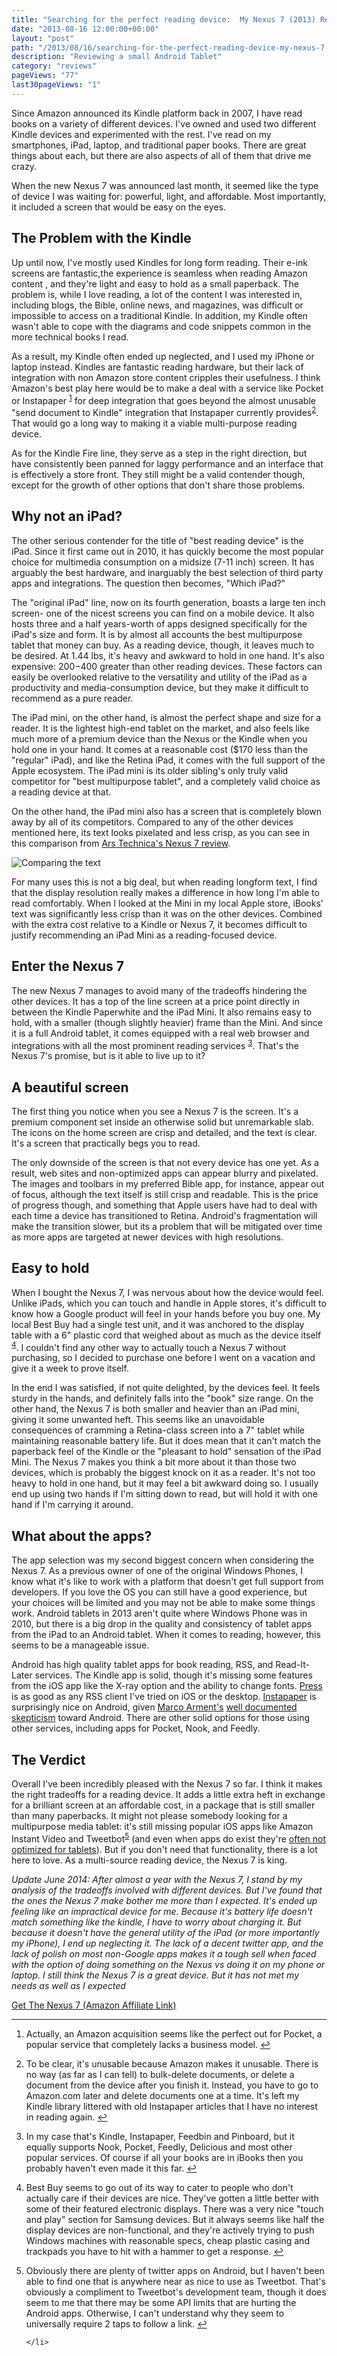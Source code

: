 ```yaml
---
title: "Searching for the perfect reading device:  My Nexus 7 (2013) Review"
date: "2013-08-16 12:00:00+00:00"
layout: "post"
path: "/2013/08/16/searching-for-the-perfect-reading-device-my-nexus-7-2013-review"
description: "Reviewing a small Android Tablet"
category: "reviews"
pageViews: "77"
last30pageViews: "1"
---
```


Since Amazon announced its Kindle platform back in 2007, I have read books on a variety of different devices.  I've owned and used two different Kindle devices and experimented with the rest.  I've read on my smartphones, iPad, laptop, and traditional paper books. There are great things about each, but there are also aspects of all of them that drive me crazy.

When the new Nexus 7 was announced last month, it seemed like the type of device I was waiting for: powerful, light, and affordable. Most importantly, it included a screen that would be easy on the eyes.

## The Problem with the Kindle

Up until now, I've mostly used Kindles for long form reading.  Their e-ink screens are fantastic,the experience is seamless when reading Amazon content , and they're light and easy to hold as a small paperback.  The problem is, while I love reading, a lot of the content I was interested in, including blogs, the Bible, online news, and magazines, was difficult or impossible to access on a traditional Kindle.  In addition, my Kindle often wasn't able to cope with the diagrams and code snippets common in the more technical books I read.

As a result, my Kindle often ended up neglected, and I used my iPhone or laptop instead.  Kindles are fantastic reading hardware, but their lack of integration with non Amazon store content cripples their usefulness.  I think Amazon's best play here would be to make a deal with a service like Pocket or Instapaper <sup id="fnref:1"><a href="#fn:1" rel="footnote">1</a></sup> for deep integration that goes beyond the almost unusable "send document to Kindle" integration that Instapaper currently provides<sup id="fnref:2"><a href="#fn:2" rel="footnote">2</a></sup>.  That would go a long way to making it a viable multi-purpose reading device.

As for the Kindle Fire line, they serve as a step in the right direction, but have consistently been panned for laggy performance and an interface that is effectively a store front.  They still might be a valid contender though, except for the growth of other options that don't share those problems.

## Why not an iPad?

The other serious contender for the title of "best reading device" is the iPad.  Since it first came out in 2010, it has quickly become the most popular choice for multimedia consumption on a midsize (7-11 inch) screen. It has arguably the best hardware, and inarguably the best selection of third party apps and integrations.  The question then becomes, "Which iPad?"

The "original iPad" line, now on its fourth generation, boasts a large ten inch screen- one of the nicest screens you can find on a mobile device. It also hosts three and a half years-worth of apps designed specifically for the iPad's size and form.  It is by almost all accounts the best multipurpose tablet that money can buy.  As a reading device, though, it leaves much to be desired.  At 1.44 lbs, it's heavy and awkward to hold in one hand. It's also expensive: $200-$400 greater than other reading devices.  These factors can easily be overlooked relative to the versatility and utility of the iPad as a productivity and media-consumption device, but they make it difficult to recommend as a pure reader.

The iPad mini, on the other hand, is almost the perfect shape and size for a reader.  It is the lightest high-end tablet on the market, and also feels like much more of a premium device than the Nexus or the Kindle when you hold one in your hand.  It comes at a reasonable cost ($170 less than the "regular" iPad), and like the Retina iPad, it comes with the full support of the Apple ecosystem. The iPad mini is its older sibling's only truly valid competitor for "best multipurpose tablet", and a completely valid choice as a reading device at that.

On the other hand, the iPad mini also has a screen that is completely blown away by all of its competitors.  Compared to any of the other devices mentioned here, its text looks pixelated and less crisp, as you can see in this comparison from [Ars Technica's Nexus 7 review][arsnexus].

![Comparing the text](textcomp.jpg)

For many uses this is not a big deal, but when reading longform text, I find that the display resolution really makes a difference in how long I'm able to read comfortably.  When I looked at the Mini in my local Apple store, iBooks' text was significantly less crisp than it was on the other devices.  Combined with the extra cost relative to a Kindle or Nexus 7, it becomes difficult to justify recommending an iPad Mini as a reading-focused device.


## Enter the Nexus 7

The new Nexus 7 manages to avoid many of the tradeoffs hindering the other devices.  It has a top of the line screen at a price point directly in between the Kindle Paperwhite and the iPad Mini.  It also remains easy to hold, with a smaller (though slightly heavier) frame than the Mini. And since it is a full Android tablet, it comes equipped with a real web browser and integrations with all the most prominent reading services <sup id="fnref:3"><a href="#fn:3" rel="footnote">3</a></sup>.  That's the Nexus 7's promise, but is it able to live up to it?

## A beautiful screen

The first thing you notice when you see a Nexus 7 is the screen. It's a premium component set inside an otherwise solid but unremarkable slab.  The icons on the home screen are crisp and detailed, and the text is clear.  It's a screen that practically begs you to read.

The only downside of the screen is that not every device has one yet.  As a result, web sites and non-optimized apps can appear blurry and pixelated.  The images and toolbars in my preferred Bible app, for instance, appear out of focus, although the text itself is still crisp and readable.  This is the price of progress though, and something that Apple users have had to deal with each time a device has transitioned to Retina.  Android's fragmentation will make the transition slower,  but its a problem that will be mitigated over time as more apps are targeted at newer devices with high resolutions.

## Easy to hold

When I bought the Nexus 7, I was nervous about how the device would feel.  Unlike iPads, which you can touch and handle in Apple stores, it's difficult to know how a Google product will feel in your hands before you buy one.  My local Best Buy had a single test unit, and it was anchored to the display table with a 6" plastic cord that weighed about as much as the device itself <sup id="fnref:4"><a href="#fn:4" rel="footnote">4</a></sup>.  I couldn't find any other way to actually touch a Nexus 7 without purchasing, so I decided to purchase one before I went on a vacation and give it a week to prove itself.

In the end I was satisfied, if not quite delighted, by the devices feel.  It feels sturdy in the hands, and definitely falls into the "book" size range. On the other hand, the Nexus 7 is both smaller and heavier than an iPad mini, giving it some unwanted heft.  This seems like an unavoidable consequences of cramming a Retina-class screen into a 7" tablet while maintaining reasonable battery life.  But it does mean that it can't match the paperback feel of the Kindle or the "pleasant to hold" sensation of the iPad Mini.  The Nexus 7 makes you think a bit more about it than those two devices, which is probably the biggest knock on it as a reader.  It's not too heavy to hold in one hand, but it may feel a bit awkward doing so.  I usually end up using two hands if I'm sitting down to read, but will hold it with one hand if I'm carrying it around.

## What about the apps?

The app selection was my second biggest concern when considering the Nexus 7.  As a previous owner of one of the original Windows Phones, I know what it's like to work with a platform that doesn't get full support from developers.  If you love the OS you can still have a good experience, but your choices will be limited and you may not be able to make some things work.  Android tablets in 2013 aren't quite where Windows Phone was in 2010, but there is a big drop in the quality and consistency of tablet apps from the iPad to an Android tablet.  When it comes to reading, however, this seems to be a manageable issue.

Android has high quality tablet apps for book reading, RSS, and Read-It-Later services.  The Kindle app is solid, though it's missing some features from the iOS app like the X-ray option and the ability to change fonts.  [Press][press] is as good as any RSS client I've tried on iOS or the desktop.  [Instapaper][instapaper] is surprisingly nice on Android, given [Marco Arment's][marco] [well documented skepticism][marcoskeptic] toward Android.  There are other solid options for those using other services, including apps for Pocket, Nook, and Feedly.

## The Verdict

Overall I've been incredibly pleased with the Nexus 7 so far.  I think it makes the right tradeoffs for a reading device.  It adds a little extra heft in exchange for a brilliant screen at an affordable cost, in a package that is still smaller than many paperbacks.  It might not please somebody looking for a multipurpose media tablet: it's still missing popular iOS apps like Amazon Instant Video and Tweetbot<sup id="fnref:5"><a href="#fn:5" rel="footnote">5</a></sup> (and even when apps do exist they're [often not optimized for tablets][tabletapps]).  But if you don't need that functionality, there is a lot here to love.  As a multi-source reading device, the Nexus 7 is king.

*Update June 2014: After almost a year with the Nexus 7, I stand by my analysis of the tradeoffs involved with different devices.  But I've found that the ones the Nexus 7 make bother me more than I expected.  It's ended up feeling like an impractical device for me.  Because it's battery life doesn't match something like the kindle, I have to worry about charging it.  But because it doesn't have the general utility of the iPad (or more importantly my iPhone), I end up neglecting it.  The lack of a decent twitter app, and the lack of polish on most non-Google apps makes it a tough sell when faced with the option of doing something on the Nexus vs doing it on my phone or laptop.  I still think the Nexus 7 is a great device.  But it has not met my needs as well as I expected*

<a target="_blank" href="http://www.amazon.com/s/?_encoding=UTF8&camp=1789&creative=390957&field-keywords=Nexus%207&linkCode=ur2&rh=i%3Aaps%2Ck%3ANexus%207&tag=benmccormicko-20&url=search-alias%3Daps&linkId=IQG4KEHRXYATOHXG">Get The Nexus 7 (Amazon Affiliate Link)</a><img src="https://ir-na.amazon-adsystem.com/e/ir?t=benmccormicko-20&l=ur2&o=1" width="1" height="1" border="0" alt="" style="border:none !important; margin:0px !important;" />


-----
<div class="footnotes">
<ol>

<li class="footnote" id="fn:1">
<p>
Actually, an Amazon acquisition seems like the perfect out for Pocket, a popular service that completely lacks a business model.
<a href="#fnref:1" title="return to article"> ↩
</a></p>

<li class="footnote" id="fn:2">
<p>
To be clear, it's unusable because Amazon makes it unusable.  There is no way (as far as I can tell) to bulk-delete documents, or delete a document from the device after you finish it.  Instead, you have to go to Amazon.com later and delete documents one at a time. It's left my Kindle library  littered with old Instapaper articles that I have no interest in reading again.
<a href="#fnref:2" title="return to article"> ↩
</a></p>

<li class="footnote" id="fn:3">
<p>
In my case that's Kindle, Instapaper, Feedbin and Pinboard, but it equally supports Nook, Pocket, Feedly, Delicious and most other popular services.  Of course if all your books are in iBooks then you probably haven't even made it this far.
<a href="#fnref:3" title="return to article"> ↩
</a></p>

<li class="footnote" id="fn:4">
<p>
Best Buy seems to go out of its way to cater to people who don't actually care if their devices are nice.  They've gotten a little better with some of their featured electronic displays. There was a very nice "touch and play" section for Samsung devices.  But it always seems like half the display devices are non-functional, and they're actively trying to push Windows machines with reasonable specs, cheap plastic casing and trackpads you have to hit with a hammer to get a response.
<a href="#fnref:4" title="return to article"> ↩
</a></p>

<li class="footnote" id="fn:5">
<p>
Obviously there are plenty of twitter apps on Android, but I haven't been able to find one that is anywhere near as nice to use as Tweetbot. That's obviously a compliment to Tweetbot's development team, though it does seem to me that there may be some API limits that are hurting the Android apps.  Otherwise, I can't understand why they seem to universally require 2 taps to follow a link.
<a href="#fnref:5" title="return to article"> ↩
</a></p>

    </li>

</ol></div>

[arsnexus]: http://arstechnica.com/gadgets/2013/07/the-2013-nexus-7-review-meet-the-new-standard-for-android-tablets/
[press]: http://twentyfivesquares.com/press/
[instapaper]: http://www.instapaper.com/
[marco]: http://www.marco.org/
[marcoskeptic]: http://www.marco.org/2013/08/13/google-blindness
[tabletapps]:http://www.webpronews.com/android-is-still-missing-top-ipad-apps-2013-08
